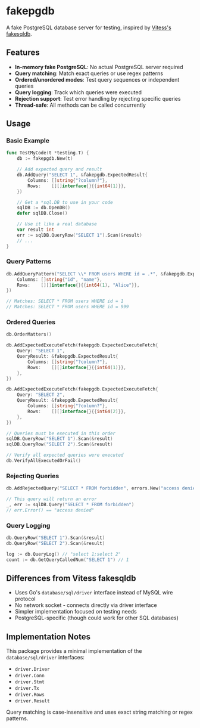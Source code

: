 # fakepgdb

A fake PostgreSQL database server for testing, inspired by [Vitess's fakesqldb](https://github.com/vitessio/vitess/tree/main/go/mysql/fakesqldb).

## Features

- **In-memory fake PostgreSQL**: No actual PostgreSQL server required
- **Query matching**: Match exact queries or use regex patterns
- **Ordered/unordered modes**: Test query sequences or independent queries
- **Query logging**: Track which queries were executed
- **Rejection support**: Test error handling by rejecting specific queries
- **Thread-safe**: All methods can be called concurrently

## Usage

### Basic Example

```go
func TestMyCode(t *testing.T) {
    db := fakepgdb.New(t)

    // Add expected query and result
    db.AddQuery("SELECT 1", &fakepgdb.ExpectedResult{
        Columns: []string{"?column?"},
        Rows:    [][]interface{}{{int64(1)}},
    })

    // Get a *sql.DB to use in your code
    sqlDB := db.OpenDB()
    defer sqlDB.Close()

    // Use it like a real database
    var result int
    err := sqlDB.QueryRow("SELECT 1").Scan(&result)
    // ...
}
```

### Query Patterns

```go
db.AddQueryPattern("SELECT \\* FROM users WHERE id = .*", &fakepgdb.ExpectedResult{
    Columns: []string{"id", "name"},
    Rows:    [][]interface{}{{int64(1), "Alice"}},
})

// Matches: SELECT * FROM users WHERE id = 1
// Matches: SELECT * FROM users WHERE id = 999
```

### Ordered Queries

```go
db.OrderMatters()

db.AddExpectedExecuteFetch(fakepgdb.ExpectedExecuteFetch{
    Query: "SELECT 1",
    QueryResult: &fakepgdb.ExpectedResult{
        Columns: []string{"?column?"},
        Rows:    [][]interface{}{{int64(1)}},
    },
})

db.AddExpectedExecuteFetch(fakepgdb.ExpectedExecuteFetch{
    Query: "SELECT 2",
    QueryResult: &fakepgdb.ExpectedResult{
        Columns: []string{"?column?"},
        Rows:    [][]interface{}{{int64(2)}},
    },
})

// Queries must be executed in this order
sqlDB.QueryRow("SELECT 1").Scan(&result)
sqlDB.QueryRow("SELECT 2").Scan(&result)

// Verify all expected queries were executed
db.VerifyAllExecutedOrFail()
```

### Rejecting Queries

```go
db.AddRejectedQuery("SELECT * FROM forbidden", errors.New("access denied"))

// This query will return an error
_, err := sqlDB.Query("SELECT * FROM forbidden")
// err.Error() == "access denied"
```

### Query Logging

```go
db.QueryRow("SELECT 1").Scan(&result)
db.QueryRow("SELECT 2").Scan(&result)

log := db.QueryLog() // "select 1;select 2"
count := db.GetQueryCalledNum("SELECT 1") // 1
```

## Differences from Vitess fakesqldb

- Uses Go's `database/sql/driver` interface instead of MySQL wire protocol
- No network socket - connects directly via driver interface
- Simpler implementation focused on testing needs
- PostgreSQL-specific (though could work for other SQL databases)

## Implementation Notes

This package provides a minimal implementation of the `database/sql/driver` interfaces:
- `driver.Driver`
- `driver.Conn`
- `driver.Stmt`
- `driver.Tx`
- `driver.Rows`
- `driver.Result`

Query matching is case-insensitive and uses exact string matching or regex patterns.
